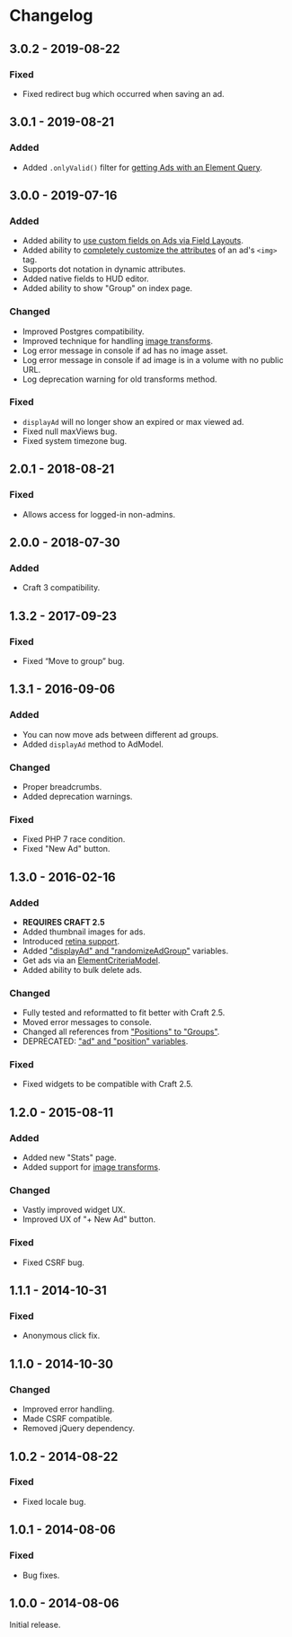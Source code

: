 # Changelog

## 3.0.2 - 2019-08-22

### Fixed
- Fixed redirect bug which occurred when saving an ad.

## 3.0.1 - 2019-08-21

### Added
- Added `.onlyValid()` filter for [getting Ads with an Element Query](https://www.doublesecretagency.com/plugins/ad-wizard/docs/get-ads-with-an-element-query).

## 3.0.0 - 2019-07-16

### Added
- Added ability to [use custom fields on Ads via Field Layouts](https://www.doublesecretagency.com/plugins/ad-wizard/docs/custom-fields).
- Added ability to [completely customize the attributes](https://www.doublesecretagency.com/plugins/ad-wizard/docs/the-options-parameter) of an ad's `<img>` tag.
- Supports dot notation in dynamic attributes.
- Added native fields to HUD editor.
- Added ability to show "Group" on index page.

### Changed
- Improved Postgres compatibility.
- Improved technique for handling [image transforms](https://www.doublesecretagency.com/plugins/ad-wizard/docs/image-transforms).
- Log error message in console if ad has no image asset.
- Log error message in console if ad image is in a volume with no public URL.
- Log deprecation warning for old transforms method.

### Fixed
- `displayAd` will no longer show an expired or max viewed ad.
- Fixed null maxViews bug.
- Fixed system timezone bug.

## 2.0.1 - 2018-08-21

### Fixed
- Allows access for logged-in non-admins.

## 2.0.0 - 2018-07-30

### Added
- Craft 3 compatibility.

## 1.3.2 - 2017-09-23

### Fixed
- Fixed “Move to group” bug.

## 1.3.1 - 2016-09-06

### Added
- You can now move ads between different ad groups.
- Added `displayAd` method to AdModel.

### Changed
- Proper breadcrumbs.
- Added deprecation warnings.

### Fixed
- Fixed PHP 7 race condition.
- Fixed "New Ad" button.

## 1.3.0 - 2016-02-16

### Added
- **REQUIRES CRAFT 2.5**
- Added thumbnail images for ads.
- Introduced [retina support](https://www.doublesecretagency.com/plugins/ad-wizard/docs/image-transforms#retina-support).
- Added ["displayAd" and "randomizeAdGroup"](https://www.doublesecretagency.com/plugins/ad-wizard/docs/embedding-your-ads) variables.
- Get ads via an [ElementCriteriaModel](https://www.doublesecretagency.com/plugins/ad-wizard/docs/get-ads-with-an-element-query).
- Added ability to bulk delete ads.

### Changed
- Fully tested and reformatted to fit better with Craft 2.5.
- Moved error messages to console.
- Changed all references from ["Positions" to "Groups"](https://www.doublesecretagency.com/plugins/ad-wizard/docs/positions-has-changed-to-groups).
- DEPRECATED: ["ad" and "position" variables](https://www.doublesecretagency.com/plugins/ad-wizard/docs/embedding-your-ads).

### Fixed
- Fixed widgets to be compatible with Craft 2.5.

## 1.2.0 - 2015-08-11

### Added
- Added new "Stats" page.
- Added support for [image transforms](https://www.doublesecretagency.com/plugins/ad-wizard/docs/image-transforms).

### Changed
- Vastly improved widget UX.
- Improved UX of "+ New Ad" button.

### Fixed
- Fixed CSRF bug.

## 1.1.1 - 2014-10-31

### Fixed
- Anonymous click fix.

## 1.1.0 - 2014-10-30

### Changed
- Improved error handling.
- Made CSRF compatible.
- Removed jQuery dependency.

## 1.0.2 - 2014-08-22

### Fixed
- Fixed locale bug.

## 1.0.1 - 2014-08-06

### Fixed
- Bug fixes.

## 1.0.0 - 2014-08-06

Initial release.

